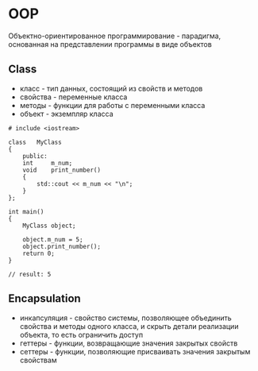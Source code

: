 # OOP #
Объектно-ориентированное программирование - парадигма, основанная на представлении программы в виде объектов

## Class ##
- класс - тип данных, состоящий из свойств и методов
- свойства - переменные класса
- методы - функции для работы с переменными класса
- объект - экземпляр класса

```
# include <iostream>

class	MyClass
{
	public:
	int		m_num;
	void	print_number()
	{
		std::cout << m_num << "\n";
	}
};

int	main()
{
	MyClass	object;

	object.m_num = 5;
	object.print_number();
	return 0;
}

// result: 5
```

## Encapsulation ##
- инкапсуляция - свойство системы, позволяющее объединить свойства и методы одного класса, и скрыть детали реализации объекта, то есть ограничить доступ
- геттеры - функции, возвращающие значения закрытых свойств
- сеттеры - функции, позволяющие присваивать значения закрытым свойствам